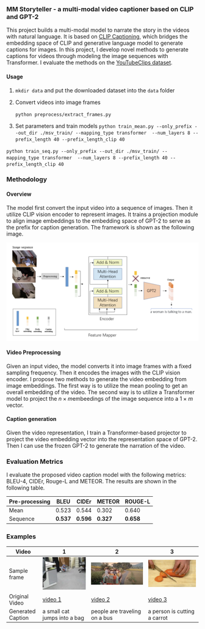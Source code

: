 ### MM Storyteller -  a  multi-modal video captioner based on CLIP and GPT-2

This project builds a multi-modal model to narrate the story in the videos with natural language. It is based on [CLIP Captioning](https://arxiv.org/pdf/2111.09734.pdf), which bridges the embedding space of CLIP and generative language model to generate captions for images. In this project, I develop novel methods to generate captions for videos through modeling the image sequences with Transformer.  I evaluate the methods on the [YouTubeClips dataset](https://www.cs.utexas.edu/users/ml/clamp/videoDescription/).


#### Usage 
1. `mkdir data` and put the downloaded dataset into the `data` folder

2. Convert videos into image frames

   `python preprocess/extract_frames.py` 

3. Set parameters and train models
    `python train_mean.py --only_prefix --out_dir ./msv_train/ --mapping_type transformer  --num_layers 8 --prefix_length 40 --prefix_length_clip 40`

  `python train_seq.py --only_prefix --out_dir ./msv_train/ --mapping_type transformer  --num_layers 8 --prefix_length 40 --prefix_length_clip 40`

### Methodology

#### Overview

The model first convert the input video into a sequence of images. Then it utilize CLIP vision encoder to represent images. It trains a projection module to align image embeddings to the embedding space of GPT-2 to serve as the prefix for caption generation. The framework is shown as the following image.

![image](https://github.com/lijiayu0627/MM-StoryTeller/blob/main/images/framework.png)

#### Video Preprocessing

Given an input video, the model converts it into image frames with a fixed sampling frequency. Then it encodes the images with the CLIP vision encoder. I propose two methods to generate the video embedding from image embeddings. The first way is to utilize the mean pooling to get an overall embedding of the video. The second way is to utilize a Transformer model to project the  $n\times m$embeedings of the image sequence into a $1\times m$ vector.

#### Caption generation

Given the video representation, I train a Transformer-based projector to project the video embedding vector into the representation space of GPT-2. Then I can use the frozen GPT-2 to generate the narration of the video.

### Evaluation Metrics
I evaluate the proposed video caption model with the following metrics: BLEU-4, CIDEr, Rouge-L and METEOR. The results are shown in the following table.

| Pre-processing | BLEU      | CIDEr     | METEOR    | ROUGE-L   |
| -------------- | --------- | --------- | --------- | --------- |
| Mean           | 0.523     | 0.544     | 0.302     | 0.640     |
| Sequence       | **0.537** | **0.596** | **0.327** | **0.658** |

### Examples

| Video                | 1    | 2    | 3    |
| ----------------------   | ----------- |----------- |----------- |
| Sample frame         | ![image](https://github.com/lijiayu0627/MM-StoryTeller/blob/main/images/e1.png) | ![image](https://github.com/lijiayu0627/MM-StoryTeller/blob/main/images/e2.png) | ![image](https://github.com/lijiayu0627/MM-StoryTeller/blob/main/images/e3.png) |
| Original Video       | [video 1](https://github.com/lijiayu0627/MM-StoryTeller/blob/main/images/e1.avi) | [video 2](https://github.com/lijiayu0627/MM-StoryTeller/blob/main/images/e2.avi) | [video 3](https://github.com/lijiayu0627/MM-StoryTeller/blob/main/images/e3.avi) |
| Generated Caption | a small cat jumps into a bag | people are traveling on a bus | a person is cutting a carrot |





